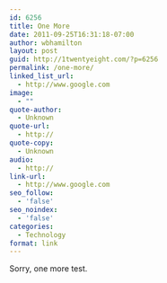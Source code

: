 ```yaml
---
id: 6256
title: One More
date: 2011-09-25T16:31:18-07:00
author: wbhamilton
layout: post
guid: http://1twentyeight.com/?p=6256
permalink: /one-more/
linked_list_url:
  - http://www.google.com
image:
  - ""
quote-author:
  - Unknown
quote-url:
  - http://
quote-copy:
  - Unknown
audio:
  - http://
link-url:
  - http://www.google.com
seo_follow:
  - 'false'
seo_noindex:
  - 'false'
categories:
  - Technology
format: link
---
```

Sorry, one more test.